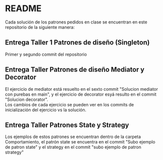 # README
Cada solución de los patrones pedidos en clase se encuentran en este repositorio de la siguiente manera:   
## Entrega Taller 1 Patrones de diseño (Singleton)
Primer y segundo commit del repositorio   
## Entrega Taller Patrones de diseño Mediator y Decorator
El ejercicio de mediator está resuelto en el  sexto commit "Solucion mediator con purebas en main", y el ejercicio de decorator esyá resulto en el commit "Solucion decorator".   
Los cambios de cada ejercicio se pueden ver en los commits de inicialización del ejercicio vs la solución.
## Entrega Taller Patrones State y Strategy   
Los ejemplos de estos patrones se encuentran dentro de la carpeta Comportamiento, el patrón state se encuentra en el commit "Subo ejemplo de patron state" y el strategy en el commit "subo ejemplo de patron strategy"
